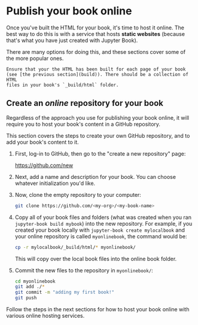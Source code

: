 # Publish your book online

Once you've built the HTML for your book, it's time to host it online.
The best way to do this is with a service that hosts **static websites**
(because that's what you have just created with Jupyter Book).

There are many options for doing this, and these sections cover some of the
more popular ones.

```{note}
Ensure that your the HTML has been built for each page of your book
(see [the previous section](build)). There should be a collection of HTML
files in your book's `_build/html` folder.
```

## Create an *online* repository for your book

Regardless of the approach you use for publishing your book online, it will require
you to host your book's content in a GitHub repository.

This section covers the steps to create your own GitHub repository,
and to add your book's content to it.

1. First, log-in to GitHub, then go to the "create a new repository" page:

   <https://github.com/new>

2. Next, add a name and description for your book. You can choose whatever
   initialization you'd like.

3. Now, clone the empty repository to your computer:

   ```bash
   git clone https://github.com/<my-org>/<my-book-name>
   ```

4. Copy all of your book files and folders (what was created when you ran `jupyter-book build mybook`)
   into the new repository. For example, if you created your book locally with `jupyter-book create mylocalbook`
   and your online repository is called `myonlinebook`, the command would be:

   ```bash
   cp -r mylocalbook/_build/html/* myonlinebook/
   ```

   This will copy over the local book files into the online book folder.

5. Commit the new files to the repository in `myonlinebook/`:

   ```bash
   cd myonlinebook
   git add ./*
   git commit -m "adding my first book!"
   git push
   ```

Follow the steps in the next sections for how to host your book online with various
online hosting services.
